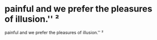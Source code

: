 # painful and we prefer the pleasures of  illusion.'' ²

painful and we prefer the pleasures of  illusion.'' ²